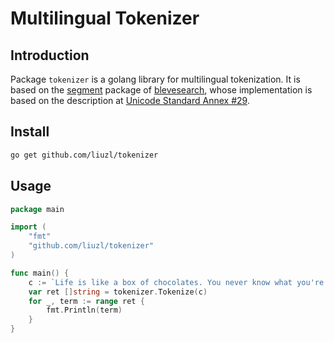 # Multilingual Tokenizer
## Introduction
Package `tokenizer` is a golang library for multilingual tokenization. It is based on the [segment](https://github.com/liuzl/segment) package of [blevesearch](https://github.com/blevesearch), whose implementation is based on the description at [Unicode Standard Annex #29](http://www.unicode.org/reports/tr29/).
## Install
```sh
go get github.com/liuzl/tokenizer
```
## Usage
```go
package main

import (
    "fmt"
    "github.com/liuzl/tokenizer"
)

func main() {
    c := `Life is like a box of chocolates. You never know what you're gonna get.`
    var ret []string = tokenizer.Tokenize(c)
    for _, term := range ret {
        fmt.Println(term)
    }
}
```
